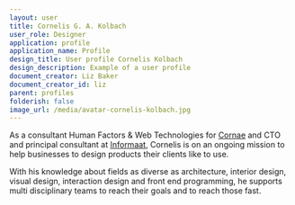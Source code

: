 ```yaml
---
layout: user
title: Cornelis G. A. Kolbach
user_role: Designer
application: profile
application_name: Profile
design_title: User profile Cornelis Kolbach
design_description: Example of a user profile
document_creator: Liz Baker
document_creator_id: liz
parent: profiles
folderish: false
image_url: /media/avatar-cornelis-kolbach.jpg
---
```


As a consultant Human Factors & Web Technologies for [Cornae](http://cornae.com) and CTO and principal consultant at [Informaat](http://www.informaat.com), Cornelis is on an ongoing mission to help businesses to design products their clients like to use. 

With his knowledge about fields as diverse as architecture, interior design, visual design, interaction design and front end programming, he supports multi disciplinary teams to reach their goals and to reach those fast.